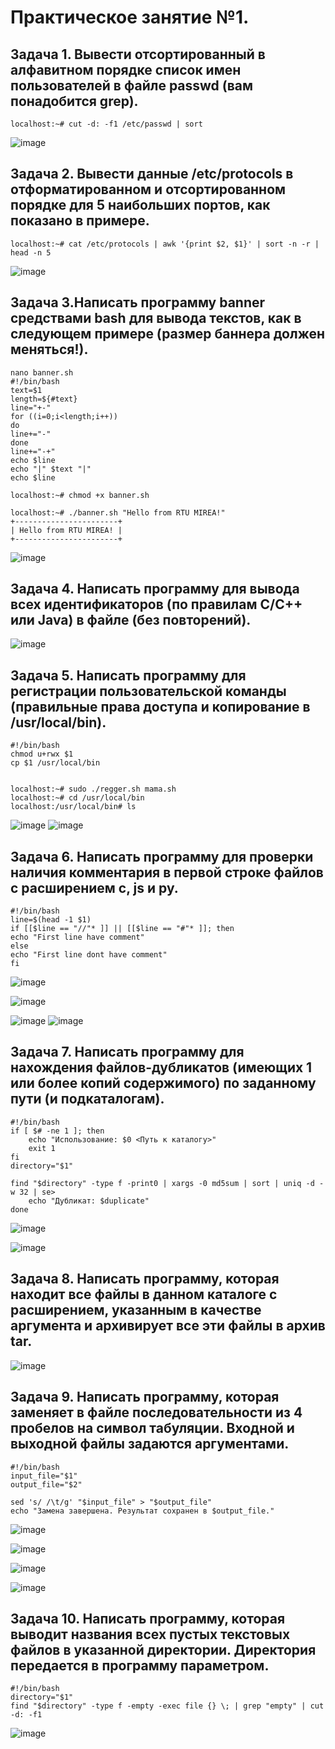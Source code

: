 # Практическое занятие №1.
## Задача 1. Вывести отсортированный в алфавитном порядке список имен пользователей в файле passwd (вам понадобится grep).
```
localhost:~# cut -d: -f1 /etc/passwd | sort

```
![image](https://github.com/user-attachments/assets/82dcd8df-c90a-44fc-a288-74bc0962d1b3)

## Задача 2. Вывести данные /etc/protocols в отформатированном и отсортированном порядке для 5 наибольших портов, как показано в примере.

```
localhost:~# cat /etc/protocols | awk '{print $2, $1}' | sort -n -r | head -n 5
```
![image](https://github.com/user-attachments/assets/fdfc1df1-b199-40ec-85f7-2fd9305844ae)

## Задача 3.Написать программу banner средствами bash для вывода текстов, как в следующем примере (размер баннера должен меняться!).

```
nano banner.sh                                          
#!/bin/bash
text=$1
length=${#text}
line="+-"
for ((i=0;i<length;i++))
do
line+="-"
done
line+="-+"
echo $line
echo "|" $text "|"
echo $line

localhost:~# chmod +x banner.sh

localhost:~# ./banner.sh "Hello from RTU MIREA!"
+-----------------------+
| Hello from RTU MIREA! |
+-----------------------+
```
![image](https://github.com/user-attachments/assets/8d49077b-a5da-495d-abc7-e07b8c6fa2f3)

## Задача 4. Написать программу для вывода всех идентификаторов (по правилам C/C++ или Java) в файле (без повторений).
![image](https://github.com/user-attachments/assets/81cf4e87-bc5a-4b69-982f-96d06b6ce620)


## Задача 5. Написать программу для регистрации пользовательской команды (правильные права доступа и копирование в /usr/local/bin).

```
#!/bin/bash
chmod u+rwx $1
cp $1 /usr/local/bin


localhost:~# sudo ./regger.sh mama.sh
localhost:~# cd /usr/local/bin
localhost:/usr/local/bin# ls
```
![image](https://github.com/user-attachments/assets/a0c1f520-1429-46a0-bc01-5a13ed0f2d12)
![image](https://github.com/user-attachments/assets/58f33e4c-aa39-4b5c-822f-fc8e9ec5ad5c)

## Задача 6. Написать программу для проверки наличия комментария в первой строке файлов с расширением c, js и py.
```
#!/bin/bash
line=$(head -1 $1)
if [[$line == "//"* ]] || [[$line == "#"* ]]; then
echo "First line have comment"
else
echo "First line dont have comment"
fi
```
![image](https://github.com/user-attachments/assets/d1457d26-5bb6-4685-91a8-b8a7ecdbcc00)

![image](https://github.com/user-attachments/assets/24b5a33b-ca09-43cd-9fc5-19e9e8c484cf)

![image](https://github.com/user-attachments/assets/01f2c3dd-71b6-44db-b128-7cbf9d77aef7)
![image](https://github.com/user-attachments/assets/06976972-00f8-451c-b36e-6793d7f6804a)



## Задача 7. Написать программу для нахождения файлов-дубликатов (имеющих 1 или более копий содержимого) по заданному пути (и подкаталогам).
```
#!/bin/bash
if [ $# -ne 1 ]; then
    echo "Использование: $0 <Путь к каталогу>"
    exit 1
fi
directory="$1"
 
find "$directory" -type f -print0 | xargs -0 md5sum | sort | uniq -d -w 32 | se>
    echo "Дубликат: $duplicate"
done
```
![image](https://github.com/user-attachments/assets/7442a48a-87e3-43e0-a636-d7fca572df30)

![image](https://github.com/user-attachments/assets/0a6ef384-9be2-4759-979c-e0923397be06)

## Задача 8. Написать программу, которая находит все файлы в данном каталоге с расширением, указанным в качестве аргумента и архивирует все эти файлы в архив tar.
![image](https://github.com/user-attachments/assets/bbe434d7-7765-496d-aab1-dbe10ed7a150)

## Задача 9. Написать программу, которая заменяет в файле последовательности из 4 пробелов на символ табуляции. Входной и выходной файлы задаются аргументами.
```
#!/bin/bash
input_file="$1"
output_file="$2"
 
sed 's/ /\t/g' "$input_file" > "$output_file"
echo "Замена завершена. Результат сохранен в $output_file."
```
![image](https://github.com/user-attachments/assets/13c4472f-b913-4e68-824f-7b956ace2e39)

![image](https://github.com/user-attachments/assets/894746bb-b643-4d11-8179-3d5c3f4a62ff)

![image](https://github.com/user-attachments/assets/9611b8d6-2569-457e-882a-08191686d649)

![image](https://github.com/user-attachments/assets/f41db448-a3c0-4270-a115-0c7e2e3b5db8)

## Задача 10. Написать программу, которая выводит названия всех пустых текстовых файлов в указанной директории. Директория передается в программу параметром.

```
#!/bin/bash
directory="$1"
find "$directory" -type f -empty -exec file {} \; | grep "empty" | cut -d: -f1
```
![image](https://github.com/user-attachments/assets/517c521e-94ae-4e48-af63-25903f1427d5)

